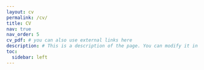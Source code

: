 ```yaml
---
layout: cv
permalink: /cv/
title: CV
nav: true
nav_order: 5
cv_pdf: # you can also use external links here
description: # This is a description of the page. You can modify it in '_pages/cv.md'. You can also change or remove the top pdf download button.
toc:
  sidebar: left
---
```

